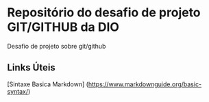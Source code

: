 # Repositório do desafio de projeto GIT/GITHUB da DIO
Desafio de projeto sobre git/github

## Links Úteis 
[Sintaxe Basica Markdown] (https://www.markdownguide.org/basic-syntax/)
